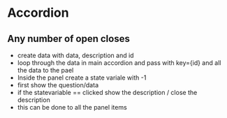 # Accordion

## Any number of open closes

- create data with data, description and id
- loop through the data in main accordion and pass with key={id} and all the data to the pael
- Inside the panel create a state variale with -1
- first show the question/data
- if the statevariable == clicked show the description / close the description
- this can be done to all the panel items
